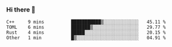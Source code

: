 ### Hi there 👋

<!--
**berkus/berkus** is a ✨ _special_ ✨ repository because its `README.md` (this file) appears on your GitHub profile.

Here are some ideas to get you started:

- 🔭 I’m currently working on ...
- 🌱 I’m currently learning ...
- 👯 I’m looking to collaborate on ...
- 🤔 I’m looking for help with ...
- 💬 Ask me about ...
- 📫 How to reach me: ...
- 😄 Pronouns: ...
- ⚡ Fun fact: ...
-->

<!--START_SECTION:waka-->

```text
C++     9 mins          ███████████▒░░░░░░░░░░░░░   45.11 %
TOML    6 mins          ███████▒░░░░░░░░░░░░░░░░░   29.77 %
Rust    4 mins          █████░░░░░░░░░░░░░░░░░░░░   20.15 %
Other   1 min           █▒░░░░░░░░░░░░░░░░░░░░░░░   04.91 %
```

<!--END_SECTION:waka-->
